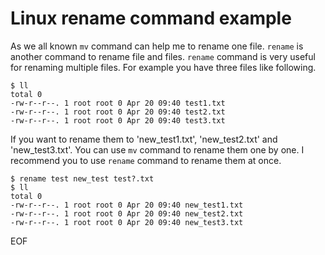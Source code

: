 # Linux rename command example
As we all known `mv` command can help me to rename one file. `rename` is another command to rename file and files. `rename` command is very useful for renaming multiple files. For example you have three files like following.
```
$ ll
total 0
-rw-r--r--. 1 root root 0 Apr 20 09:40 test1.txt
-rw-r--r--. 1 root root 0 Apr 20 09:40 test2.txt
-rw-r--r--. 1 root root 0 Apr 20 09:40 test3.txt
```
If you want to rename them to 'new_test1.txt', 'new_test2.txt' and 'new_test3.txt'. You can use `mv` command to rename them one by one. I recommend you to use `rename` command to rename them at once.
```
$ rename test new_test test?.txt
$ ll
total 0
-rw-r--r--. 1 root root 0 Apr 20 09:40 new_test1.txt
-rw-r--r--. 1 root root 0 Apr 20 09:40 new_test2.txt
-rw-r--r--. 1 root root 0 Apr 20 09:40 new_test3.txt
```
EOF
